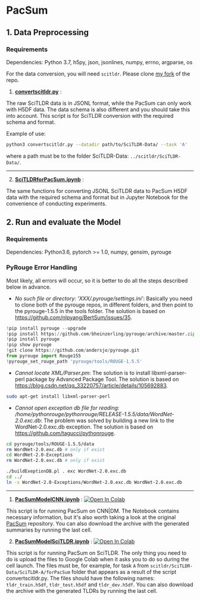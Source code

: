 # PacSum

## 1. Data Preprocessing

### Requirements
Dependencies:  Python 3.7, h5py, json, jsonlines, numpy, errno, argparse, os

For the data conversion, you will need `scitldr`.
Please clone [my fork](https://github.com/yakushechkin/scitldr) of the repo.

1. **[convertscitldr.py](/PacSum/convertscitldr.py)** :

The raw SciTLDR data is in JSONL format, while the PacSum can only work with H5DF data. The data schema is also different and you should take this into account. This script is for SciTLDR conversion with the required schema and format.

Example of use:
```bash
python3 convertscitldr.py --datadir path/to/SciTLDR-Data/ --task 'A'
```

where a path must be to the folder SciTLDR-Data: `../scitldr/SciTLDR-Data/`.

-------

2. **[SciTLDRforPacSum.ipynb](/PacSum/SciTLDRforPacSum.ipynb)** :

The same functions for converting JSONL SciTLDR data to PacSum H5DF data with the required schema and format but in Jupyter Notebook for the convenience of conducting experiments.

## 2. Run and evaluate the Model

### Requirements
Dependencies:  Python3.6, pytorch >= 1.0, numpy, gensim, pyrouge

### PyRouge Error Handling

Most likely, all errors will occur, so it is better to do all the steps described below in advance.

- *No such file or directory: 'XXX/.pyrouge/settings.ini'*: Basically you need to clone both of the pyrouge repos, in different folders, and then point to the pyrouge-1.5.5 in the tools folder. The solution is based on https://github.com/nlpyang/BertSum/issues/35.

```python
!pip install pyrouge --upgrade
!pip install https://github.com/bheinzerling/pyrouge/archive/master.zip
!pip install pyrouge
!pip show pyrouge
!git clone https://github.com/andersjo/pyrouge.git
from pyrouge import Rouge155
!pyrouge_set_rouge_path 'pyrouge/tools/ROUGE-1.5.5'
```

- *Cannot locate XML/Parser.pm*: The solution is to install libxml-parser-perl package by Advanced Package Tool. The solution is based on https://blog.csdn.net/qq_33220757/article/details/105692883.

```bash
sudo apt-get install libxml-parser-perl
```

- *Cannot open exception db file for reading: /home/pythonrouge/pythonrouge/RELEASE-1.5.5/data/WordNet-2.0.exc.db*: The problem was solved by building a new link to the WordNet-2.0.exc.db exception. The solution is based on https://github.com/tagucci/pythonrouge.

```bash
cd pyrouge/tools/ROUGE-1.5.5/data
rm WordNet-2.0.exc.db # only if exist
cd WordNet-2.0-Exceptions
rm WordNet-2.0.exc.db # only if exist

./buildExeptionDB.pl . exc WordNet-2.0.exc.db
cd ../
ln -s WordNet-2.0-Exceptions/WordNet-2.0.exc.db WordNet-2.0.exc.db
```
-------
1. **[PacSumModelCNN.ipynb](/PacSum/PacSumModelCNN.ipynb)** : [![Open In Colab](https://colab.research.google.com/assets/colab-badge.svg)](https://colab.research.google.com/drive/1GbFKKjxZhsN6KgtzqldLrJS-j9ziA9Z4?usp=sharing)

This script is for running PacSum on CNN|DM. The Notebook contains necessary information, but it's also worth taking a look at the original [PacSum](https://github.com/mswellhao/PacSum) repository. You can also download the archive with the generated summaries by running the last cell.



2. **[PacSumModelSciTLDR.ipynb](/PacSum/PacSumModelSciTLDR.ipynb)** : [![Open In Colab](https://colab.research.google.com/assets/colab-badge.svg)](https://colab.research.google.com/drive/1GzQ-2BL74bokUtBX3uAMyev_1PXUpZ6z?usp=sharing)

This script is for running PacSum on SciTLDR. The only thing you need to do is upload the files to Google Colab when it asks you to do so during the cell launch. The files must be, for example, for task `A` from `scitldr/SciTLDR-Data/SciTLDR-A/forPacSum` folder that appears as a result of the script convertscitldr.py. The files should have the following names: `tldr_train.h5df`, `tldr_test.h5df` and `tldr_dev.h5df`. You can also download the archive with the generated TLDRs by running the last cell.
